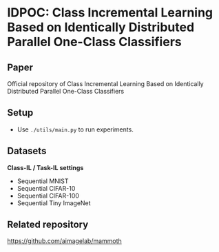 # IDPOC: Class Incremental Learning Based on Identically Distributed Parallel One-Class Classifiers

## Paper

Official repository of Class Incremental Learning Based on Identically Distributed Parallel One-Class Classifiers

## Setup

-   Use `./utils/main.py` to run experiments.

## Datasets

**Class-IL / Task-IL settings**

-   Sequential MNIST
-   Sequential CIFAR-10
-   Sequential CIFAR-100
-   Sequential Tiny ImageNet

## Related repository

https://github.com/aimagelab/mammoth